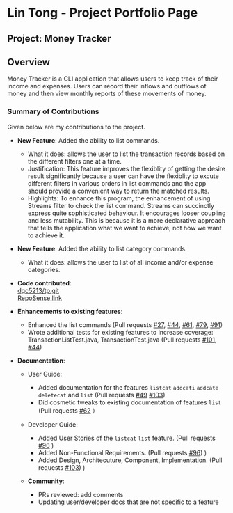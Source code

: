 # Lin Tong - Project Portfolio Page


## Project: Money Tracker

## Overview
Money Tracker is a CLI application that allows users to keep track of their income and expenses. Users can record their inflows and outflows of money and then view monthly reports of these movements of money.



### Summary of Contributions
Given below are my contributions to the project.

* **New Feature**: Added the ability to list commands.
  * What it does: allows the user to list the transaction records based on the different filters one at a time.
  * Justification: This feature improves the flexiblity of getting the desire result significantly because a user can have the flexiblity to excute different filters in various orders in list commands and the app should provide a convenient way to return the matched results.
  * Highlights: To enhance this program, the enhancement of using Streams filter to check the list command. Streams can succinctly express quite sophisticated behaviour. It encourages looser coupling and less mutability. This is because it is a more declarative approach that tells the application what we want to achieve, not how we want to achieve it. 
 

* **New Feature**: Added the ability to list category commands.
  * What it does: allows the user to list of all income and/or expense categories.


* **Code contributed**:   
[dgc5213/tp.git](https://github.com/dgc5213/tp.git) <br>
[RepoSense link](https://nus-tic4001-ay2021s1.github.io/tp-dashboard/#breakdown=true&search=dgc5213&sort=groupTitle&sortWithin=title&since=2020-08-14&timeframe=commit&mergegroup=&groupSelect=groupByRepos&checkedFileTypes=docs~functional-code~test-code~other&tabOpen=true&tabType=zoom&zA=dgc5213&zR=AY2021S1-TIC4001-2%2Ftp%5Bmaster%5D&zACS=284.875&zS=2020-08-14&zFS=dgc5213&zU=2020-11-04&zMG=false&zFTF=commit&zFGS=groupByRepos&zFR=false)

* **Enhancements to existing features**:
  * Enhanced the list commands (Pull requests [\#27](https://github.com/AY2021S1-TIC4001-2/tp/pull/27/files), [\#44](https://github.com/AY2021S1-TIC4001-2/tp/pull/44/files), [\#61](https://github.com/AY2021S1-TIC4001-2/tp/pull/61/files), [\#79](https://github.com/AY2021S1-TIC4001-2/tp/pull/79/files), [\#91](https://github.com/AY2021S1-TIC4001-2/tp/pull/91/files))
  * Wrote additional tests for existing features to increase coverage: TransactionListTest.java, TransactionTest.java (Pull requests [\#101](https://github.com/AY2021S1-TIC4001-2/tp/pull/101/files), [\#44](https://github.com/AY2021S1-TIC4001-2/tp/pull/44/files))

* **Documentation**:
  * User Guide:
    * Added documentation for the features `listcat` `addcati` `addcate` `deletecat` and `list`  (Pull requests [\#49](https://github.com/AY2021S1-TIC4001-2/tp/pull/49/files) [\#103](https://github.com/AY2021S1-TIC4001-2/tp/pull/103/files))
    * Did cosmetic tweaks to existing documentation of features `list`  (Pull requests [\#62](https://github.com/AY2021S1-TIC4001-2/tp/pull/62/files) ）
  * Developer Guide:
    * Added User Stories of the `listcat` `list` feature. (Pull requests [\#96](https://github.com/AY2021S1-TIC4001-2/tp/pull/96/files) )  
    * Added Non-Functional Requirements. (Pull requests [\#96](https://github.com/AY2021S1-TIC4001-2/tp/pull/96/files)) )
    * Added Design, Architecuture, Component, Implementation. (Pull requests [\#103](https://github.com/AY2021S1-TIC4001-2/tp/pull/103/files)) )


   * **Community**:
     * PRs reviewed: add comments
     * Updating user/developer docs that are not specific to a feature


